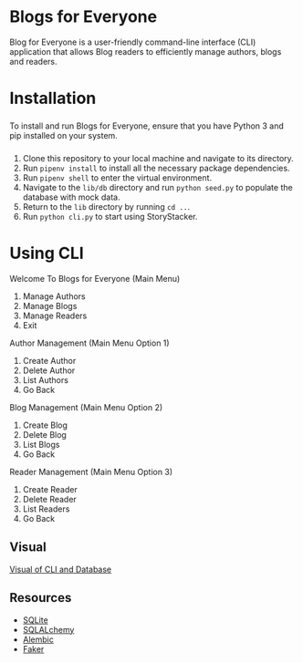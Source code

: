 # Blogs for Everyone

Blog for Everyone is a user-friendly command-line interface (CLI) application that allows Blog readers to efficiently manage authors, blogs and readers.

# Installation

###
To install and run Blogs for Everyone, ensure that you have Python 3 and pip installed on your system.
###

1. Clone this repository to your local machine and navigate to its directory.
2. Run `pipenv install` to install all the necessary package dependencies.
3. Run `pipenv shell` to enter the virtual environment.
4. Navigate to the `lib/db` directory and run `python seed.py` to populate the database with mock data.
5. Return to the `lib` directory by running `cd ..`.
6. Run `python cli.py` to start using StoryStacker.

# Using CLI

Welcome To Blogs for Everyone (Main Menu)

1. Manage Authors
2. Manage Blogs
3. Manage Readers
4. Exit

Author Management (Main Menu Option 1)

1. Create Author
2. Delete Author
3. List Authors
4. Go Back

Blog Management (Main Menu Option 2)

1. Create Blog
2. Delete Blog
3. List Blogs
4. Go Back

Reader Management (Main Menu Option 3)

1. Create Reader
2. Delete Reader
3. List Readers
4. Go Back

## Visual
[Visual of CLI and Database](https://imgur.com/a/RBSG6Mu)

## Resources

- [SQLite](https://sqlite.org/index.html)
- [SQLALchemy](https://www.sqlalchemy.org/)
- [Alembic](https://alembic.sqlalchemy.org/en/latest/)
- [Faker](https://faker.readthedocs.io/en/master/)